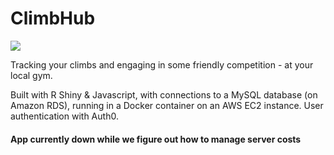 # ClimbHub
![](https://publicdomainvectors.org/photos/escalade.png)

Tracking your climbs and engaging in some friendly competition - at your local gym.

Built with R Shiny & Javascript, with connections to a MySQL database (on Amazon RDS), running in a Docker container on an AWS EC2 instance. User authentication with Auth0. 

#### App currently down while we figure out how to manage server costs
